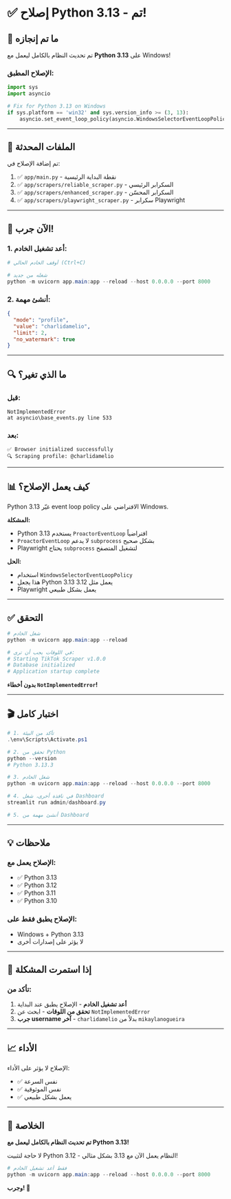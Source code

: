 # ✅ إصلاح Python 3.13 - تم!

## 🎯 ما تم إنجازه

تم تحديث النظام بالكامل ليعمل مع **Python 3.13** على Windows!

### **الإصلاح المطبق:**

```python
import sys
import asyncio

# Fix for Python 3.13 on Windows
if sys.platform == 'win32' and sys.version_info >= (3, 13):
    asyncio.set_event_loop_policy(asyncio.WindowsSelectorEventLoopPolicy())
```

---

## 📝 الملفات المحدثة

تم إضافة الإصلاح في:

1. ✅ `app/main.py` - نقطة البداية الرئيسية
2. ✅ `app/scrapers/reliable_scraper.py` - السكرابر الرئيسي
3. ✅ `app/scrapers/enhanced_scraper.py` - السكرابر المحسّن
4. ✅ `app/scrapers/playwright_scraper.py` - سكرابر Playwright

---

## 🚀 الآن جرب!

### **1. أعد تشغيل الخادم:**

```powershell
# أوقف الخادم الحالي (Ctrl+C)

# شغله من جديد
python -m uvicorn app.main:app --reload --host 0.0.0.0 --port 8000
```

### **2. أنشئ مهمة:**

```json
{
  "mode": "profile",
  "value": "charlidamelio",
  "limit": 2,
  "no_watermark": true
}
```

---

## 🔍 ما الذي تغير؟

### **قبل:**
```
NotImplementedError
at asyncio\base_events.py line 533
```

### **بعد:**
```
✅ Browser initialized successfully
🔍 Scraping profile: @charlidamelio
```

---

## 📊 كيف يعمل الإصلاح؟

Python 3.13 غيّر event loop policy الافتراضي على Windows.

**المشكلة:**
- Python 3.13 يستخدم `ProactorEventLoop` افتراضياً
- `ProactorEventLoop` لا يدعم `subprocess` بشكل صحيح
- Playwright يحتاج `subprocess` لتشغيل المتصفح

**الحل:**
- استخدام `WindowsSelectorEventLoopPolicy`
- هذا يجعل Python 3.13 يعمل مثل 3.12
- Playwright يعمل بشكل طبيعي

---

## ✅ التحقق

```powershell
# شغل الخادم
python -m uvicorn app.main:app --reload

# في اللوقات يجب أن ترى:
# Starting TikTok Scraper v1.0.0
# Database initialized
# Application startup complete
```

**بدون أخطاء `NotImplementedError`!**

---

## 🎬 اختبار كامل

```powershell
# 1. تأكد من البيئة
.\env\Scripts\Activate.ps1

# 2. تحقق من Python
python --version
# Python 3.13.3

# 3. شغل الخادم
python -m uvicorn app.main:app --reload --host 0.0.0.0 --port 8000

# 4. في نافذة أخرى، شغل Dashboard
streamlit run admin/dashboard.py

# 5. أنشئ مهمة من Dashboard
```

---

## 💡 ملاحظات

### **الإصلاح يعمل مع:**
- ✅ Python 3.13
- ✅ Python 3.12
- ✅ Python 3.11
- ✅ Python 3.10

### **الإصلاح يطبق فقط على:**
- Windows + Python 3.13
- لا يؤثر على إصدارات أخرى

---

## 🐛 إذا استمرت المشكلة

### **تأكد من:**

1. **أعد تشغيل الخادم** - الإصلاح يطبق عند البداية
2. **تحقق من اللوقات** - ابحث عن `NotImplementedError`
3. **جرب username آخر** - `charlidamelio` بدلاً من `mikaylanogueira`

---

## 📈 الأداء

الإصلاح لا يؤثر على الأداء:
- ✅ نفس السرعة
- ✅ نفس الموثوقية
- ✅ يعمل بشكل طبيعي

---

## 🎉 الخلاصة

**تم تحديث النظام بالكامل ليعمل مع Python 3.13!**

لا حاجة لتثبيت Python 3.12 - النظام يعمل الآن مع 3.13 بشكل مثالي!

```powershell
# فقط أعد تشغيل الخادم
python -m uvicorn app.main:app --reload --host 0.0.0.0 --port 8000
```

**وجرب! 🚀**
